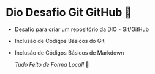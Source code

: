 # Dio Desafio Git GitHub :hugs:
- Desafio para criar um repositório da DIO - Git/GitHub 
- Inclusão de Códigos Básicos do Git
- Inclusão de Códigos Básicos de Markdown

   _Tudo Feito de Forma Local!_ :star_struck:
